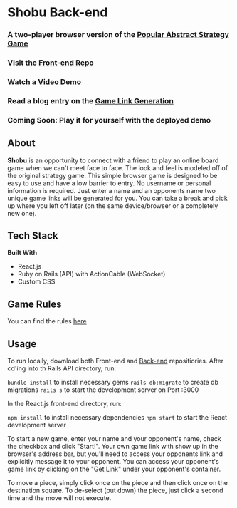 # Shobu Back-end

### A two-player browser version of the [Popular Abstract Strategy Game](https://www.smirkandlaughter.com/shobu)

### Visit the [Front-end Repo](https://github.com/aromsa/shobu)
### Watch a [Video Demo](https://www.youtube.com/watch?v=bavInRxcxUU&t=7s)
### Read a blog entry on the [Game Link Generation](https://dev.to/edensongjbs/generating-dynamic-game-links-with-jwts-56ed) 
### Coming Soon:  Play it for yourself with the deployed demo

## About

**Shobu** is an opportunity to connect with a friend to play an online board game when we can't meet face to face.  The look and feel is modeled off of the original strategy game.  This simple browser game is designed to be easy to use and have a low barrier to entry.  No username or personal information is required.  Just enter a name and an opponents name two unique game links will be generated for you.  You can take a break and pick up where you left off later (on the same device/browser or a completely new one).

## Tech Stack

**Built With**
- React.js
- Ruby on Rails (API) with ActionCable (WebSocket)
- Custom CSS

## Game Rules

  You can find the rules [here](https://364df235-af4b-4f4a-919f-d6c5b42b7d49.filesusr.com/ugd/693f33_ac912a3c391e4644a4d62a60ee2de749.pdf) 

  ## Usage

  To run locally, download both Front-end and [Back-end](https://github.com/aromsa/shobu) repositiories.  After cd'ing into th Rails API directory, run:

  ```bundle install``` to install necessary gems
  ```rails db:migrate``` to create db migrations
  ```rails s``` to start the development server on Port :3000

  In the React.js front-end directory, run:

  ```npm install``` to install necessary dependencies
  ```npm start``` to start the React development server

To start a new game, enter your name and your opponent's name, check the checkbox and click "Start!".  Your own game link with show up in the browser's address bar, but you'll need to access your opponents link and explicitly message it to your opponent.  You can access your opponent's game link by clicking on the "Get Link" under your opponent's container.

To move a piece, simply click once on the piece and then click once on the destination square.  To de-select (put down) the piece, just click a second time and the move will not execute.